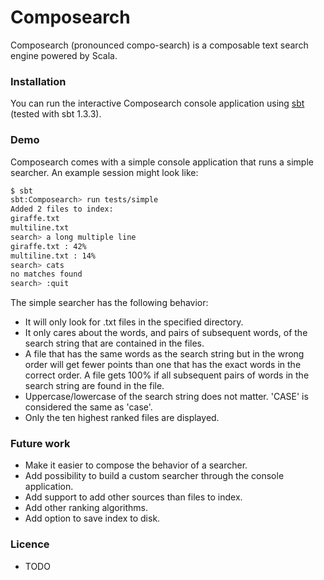 # Composearch
Composearch (pronounced compo-search) is a composable text search engine powered by Scala.

### Installation

You can run the interactive Composearch console application using [sbt](https://www.scala-sbt.org/) (tested with sbt 1.3.3).

### Demo

Composearch comes with a simple console application that runs a simple searcher.
An example session might look like:

```sh
$ sbt
sbt:Composearch> run tests/simple
Added 2 files to index:
giraffe.txt
multiline.txt
search> a long multiple line
giraffe.txt : 42%
multiline.txt : 14%
search> cats
no matches found
search> :quit
```

The simple searcher has the following behavior:
* It will only look for .txt files in the specified directory.
* It only cares about the words, and pairs of subsequent words, of the search string that are contained in the files.
* A file that has the same words as the search string but in the wrong order will get fewer points than one that has the exact words in the correct order. A file gets 100% if all subsequent pairs of words in the search string are found in the file.
* Uppercase/lowercase of the search string does not matter. 'CASE' is considered the same as 'case'.
* Only the ten highest ranked files are displayed.

### Future work

* Make it easier to compose the behavior of a searcher.
* Add possibility to build a custom searcher through the console application.
* Add support to add other sources than files to index.
* Add other ranking algorithms.
* Add option to save index to disk.

### Licence

* TODO
